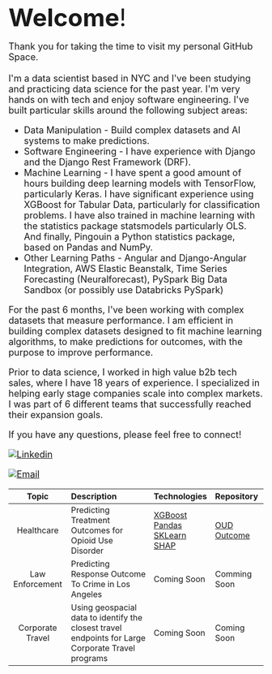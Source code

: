 <font size="8">**Welcome**!</font><br>
<br>
<font size="4">Thank you for taking the time to visit my personal GitHub Space. <br>
<br>
I'm a data scientist based in NYC and I've been studying and practicing data science for the past year.  I'm very hands on with tech and enjoy software engineering. I've built particular skills around the following subject areas:
- Data Manipulation - Build complex datasets and AI systems to make predictions.
- Software Engineering - I have experience with Django and the Django Rest Framework (DRF).
- Machine Learning - I have spent a good amount of hours building deep learning models with TensorFlow, particularly Keras.  I have significant experience using XGBoost for Tabular Data, particularly for classification problems.  I have also trained in machine learning with the statistics package statsmodels particularly OLS.  And finally, Pingouin a Python statistics package, based on Pandas and NumPy.
- Other Learning Paths - Angular and Django-Angular Integration, AWS Elastic Beanstalk, Time Series Forecasting (Neuralforecast), PySpark Big Data Sandbox (or possibly use Databricks PySpark)

For the past 6 months, I've been working with complex datasets that measure performance. I am efficient in building complex datasets designed to fit machine learning algorithms, to make predictions for outcomes, with the purpose to improve performance. 

Prior to data science, I worked in high value b2b tech sales, where I have 18 years of experience.  I specialized in helping early stage companies scale into complex markets. I was part of 6 different teams that successfully reached their expansion goals.

If you have any questions, please feel free to connect!  

[![Linkedin](https://img.shields.io/badge/-LinkedIn-blue?style=flat&logo=Linkedin&logoColor=white)](https://www.linkedin.com/in/danherman/)

[![Email](https://img.shields.io/badge/Email-%23D14836.svg?&style=for-the-badge&logo=Gmail&logoColor=white)](mailto:dan.herman@me.com)

| Topic | Description | Technologies | Repository |
| :---: | :--- | :--- | :--- |
| Healthcare | Predicting Treatment Outcomes for Opioid Use Disorder | [XGBoost](https://xgboost.readthedocs.io/en/stable/index.html)<br>[Pandas](https://pandas.pydata.org/docs/user_guide/index.html)<br>[SKLearn](https://scikit-learn.org/stable/)<br>[SHAP](https://shap.readthedocs.io/en/latest/) | [OUD Outcome](https://github.com/DanHerman212/oud_treatment_outcome) |
| Law Enforcement | Predicting Response Outcome To Crime in Los Angeles | Coming Soon | Comming Soon |
| Corporate Travel | Using geospacial data to identify the closest travel endpoints for Large Corporate Travel programs | Coming Soon | Coming Soon |
